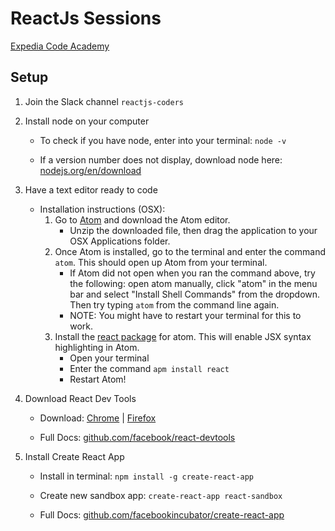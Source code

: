 # ReactJs Sessions
[Expedia Code Academy](https://confluence/display/POS/Expedia+Code+Academy+Chicago)

## Setup

1. Join the Slack channel `reactjs-coders`

2. Install node on your computer
    - To check if you have node, enter into your terminal: `node -v`

    - If a version number does not display, download node here:
    [nodejs.org/en/download](https://nodejs.org/en/download/)

3. Have a text editor ready to code
    - Installation instructions (OSX):
        1. Go to [Atom](https://atom.io/) and download the Atom editor.
            - Unzip the downloaded file, then drag the application to your OSX Applications folder.
        2. Once Atom is installed, go to the terminal and enter the command `atom`. This should open up Atom from your terminal.
            - If Atom did not open when you ran the command above, try the following: open atom manually, click "atom" in the menu bar and select "Install Shell Commands" from the dropdown. Then try typing `atom` from the command line again.
            - NOTE: You might have to restart your terminal for this to work.
        3. Install the [react package](https://orktes.github.io/atom-react/) for atom. This will enable JSX syntax highlighting in Atom.
            - Open your terminal
            - Enter the command `apm install react`
            - Restart Atom!

4. Download React Dev Tools
    - Download: [Chrome](https://chrome.google.com/webstore/detail/react-developer-tools/fmkadmapgofadopljbjfkapdkoienihi) | [Firefox](https://addons.mozilla.org/en-US/firefox/addon/react-devtools/)

    - Full Docs: [github.com/facebook/react-devtools](https://github.com/facebook/react-devtools)

5. Install Create React App
    - Install in terminal: `npm install -g create-react-app`

    - Create new sandbox app: `create-react-app react-sandbox`

    - Full Docs: [github.com/facebookincubator/create-react-app](https://github.com/facebookincubator/create-react-app)
